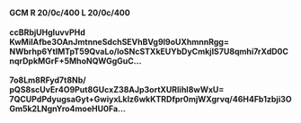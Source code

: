 #### GCM R 20/0c/400 L 20/0c/400
**ccBRbjUHgluvvPHd**<br/>**KwMiIAfbe3OAnJmtnneSdchSEVhBVg9l9oUXhmnnRgg=**<br/>**NWbrhp6YtlMTpT59QvaLo/loSNcSTXkEUYbDyCmkjIS7U8qmhi7rXdD0CnqrDpkMGrF+5MhoNQWGgGuC...**<br/><br/>
**7o8Lm8RFyd7t8Nb/**<br/>**pQS8scUvEr4O9Put8GUcxZ38AJp3ortXURlihl8wWxU=**<br/>**7QCUPdPdyugsaGyt+GwiyxLkIz6wkKTRDfpr0mjWXgrvq/46H4Fb1zbji3OGm5k2LNgnYro4moeHU0Fa...**